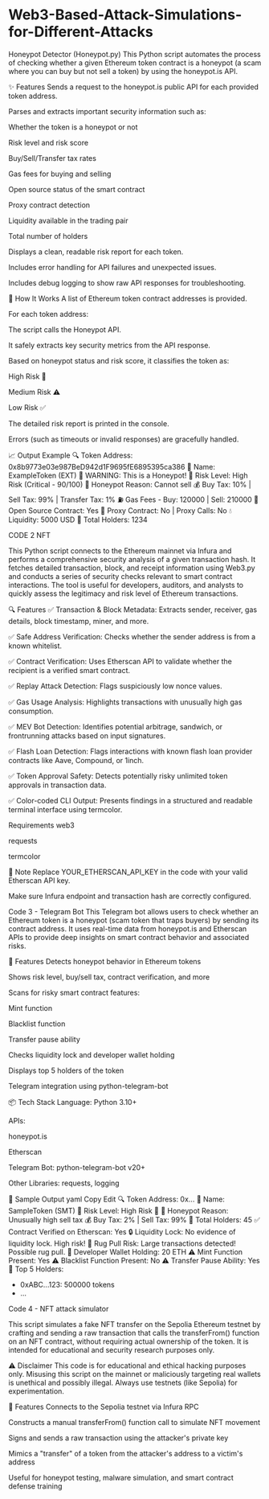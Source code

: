 # Web3-Based-Attack-Simulations-for-Different-Attacks

Honeypot Detector (Honeypot.py)
This Python script automates the process of checking whether a given Ethereum token contract is a honeypot (a scam where you can buy but not sell a token) by using the honeypot.is API.

✨ Features
Sends a request to the honeypot.is public API for each provided token address.

Parses and extracts important security information such as:

Whether the token is a honeypot or not

Risk level and risk score

Buy/Sell/Transfer tax rates

Gas fees for buying and selling

Open source status of the smart contract

Proxy contract detection

Liquidity available in the trading pair

Total number of holders

Displays a clean, readable risk report for each token.

Includes error handling for API failures and unexpected issues.

Includes debug logging to show raw API responses for troubleshooting.

📜 How It Works
A list of Ethereum token contract addresses is provided.

For each token address:

The script calls the Honeypot API.

It safely extracts key security metrics from the API response.

Based on honeypot status and risk score, it classifies the token as:

High Risk 🚨

Medium Risk ⚠️

Low Risk ✅

The detailed risk report is printed in the console.

Errors (such as timeouts or invalid responses) are gracefully handled.

📈 Output Example
🔍 Token Address: 0x8b9773e03e987BeD942d1F9695fE6895395ca386
📛 Name: ExampleToken (EXT)
🚨 WARNING: This is a Honeypot!
🔴 Risk Level: High Risk (Critical - 90/100)
📌 Honeypot Reason: Cannot sell
💰 Buy Tax: 10% | Sell Tax: 99% | Transfer Tax: 1%
⛽ Gas Fees - Buy: 120000 | Sell: 210000
📜 Open Source Contract: Yes
🔄 Proxy Contract: No | Proxy Calls: No
💧 Liquidity: 5000 USD
👥 Total Holders: 1234



CODE 2  NFT

This Python script connects to the Ethereum mainnet via Infura and performs a comprehensive security analysis of a given transaction hash. It fetches detailed transaction, block, and receipt information using Web3.py and conducts a series of security checks relevant to smart contract interactions. The tool is useful for developers, auditors, and analysts to quickly assess the legitimacy and risk level of Ethereum transactions.

🔍 Features
✅ Transaction & Block Metadata: Extracts sender, receiver, gas details, block timestamp, miner, and more.

✅ Safe Address Verification: Checks whether the sender address is from a known whitelist.

✅ Contract Verification: Uses Etherscan API to validate whether the recipient is a verified smart contract.

✅ Replay Attack Detection: Flags suspiciously low nonce values.

✅ Gas Usage Analysis: Highlights transactions with unusually high gas consumption.

✅ MEV Bot Detection: Identifies potential arbitrage, sandwich, or frontrunning attacks based on input signatures.

✅ Flash Loan Detection: Flags interactions with known flash loan provider contracts like Aave, Compound, or 1inch.

✅ Token Approval Safety: Detects potentially risky unlimited token approvals in transaction data.

✅ Color-coded CLI Output: Presents findings in a structured and readable terminal interface using termcolor.


Requirements
web3

requests

termcolor

📌 Note
Replace YOUR_ETHERSCAN_API_KEY in the code with your valid Etherscan API key.

Make sure Infura endpoint and transaction hash are correctly configured.


Code 3 - Telegram Bot
This Telegram bot allows users to check whether an Ethereum token is a honeypot (scam token that traps buyers) by sending its contract address. It uses real-time data from honeypot.is and Etherscan APIs to provide deep insights on smart contract behavior and associated risks.

🚀 Features
Detects honeypot behavior in Ethereum tokens

Shows risk level, buy/sell tax, contract verification, and more

Scans for risky smart contract features:

Mint function

Blacklist function

Transfer pause ability

Checks liquidity lock and developer wallet holding

Displays top 5 holders of the token

Telegram integration using python-telegram-bot

📦 Tech Stack
Language: Python 3.10+

APIs:

honeypot.is

Etherscan

Telegram Bot: python-telegram-bot v20+

Other Libraries: requests, logging

📸 Sample Output
yaml
Copy
Edit
🔍 Token Address: 0x...
📛 Name: SampleToken (SMT)
📌 Risk Level: High Risk 🔴
📌 Honeypot Reason: Unusually high sell tax
💰 Buy Tax: 2% | Sell Tax: 99%
👥 Total Holders: 45
✅ Contract Verified on Etherscan: Yes
🔒 Liquidity Lock: No evidence of liquidity lock. High risk!
🚨 Rug Pull Risk: Large transactions detected! Possible rug pull.
💼 Developer Wallet Holding: 20 ETH
⚠️ Mint Function Present: Yes
⚠️ Blacklist Function Present: No
⚠️ Transfer Pause Ability: Yes
🏦 Top 5 Holders:
- 0xABC...123: 500000 tokens
- ...


Code 4 - NFT attack simulator

This script simulates a fake NFT transfer on the Sepolia Ethereum testnet by crafting and sending a raw transaction that calls the transferFrom() function on an NFT contract, without requiring actual ownership of the token. It is intended for educational and security research purposes only.

⚠️ Disclaimer
This code is for educational and ethical hacking purposes only.
Misusing this script on the mainnet or maliciously targeting real wallets is unethical and possibly illegal.
Always use testnets (like Sepolia) for experimentation.

🧰 Features
Connects to the Sepolia testnet via Infura RPC

Constructs a manual transferFrom() function call to simulate NFT movement

Signs and sends a raw transaction using the attacker's private key

Mimics a "transfer" of a token from the attacker's address to a victim's address

Useful for honeypot testing, malware simulation, and smart contract defense training



